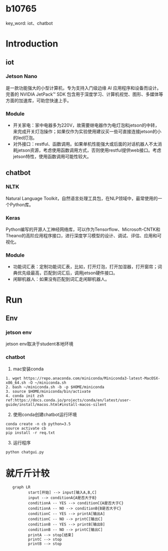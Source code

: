 # b10765
key_word: iot、chatbot
# Introduction 
## iot
### Jetson Nano
是一款功能强大的小型计算机，专为支持入门级边缘 AI 应用程序和设备而设计。完善的 NVIDIA JetPack™ SDK 包含用于深度学习、计算机视觉、图形、多媒体等方面的加速库，可助您快速上手。
### Module
- 开关家电：家中电器多为220V，故需要继电器作为电灯泡和jetson的中转，来完成开关灯泡操作；如果仅作为实验使用建议买一些可直接连接jetson的小的led灯泡。
- 对外接口：restful、函数调用。如果单机性能强大或后面的对话机器人不太消耗jetson资源，考虑使用函数调用方式，否则使用restful提供web接口。考虑jetson特性，使用函数调用可能性较大。
## chatbot
### NLTK
Natural Language Toolkit，自然语言处理工具包，在NLP领域中，最常使用的一个Python库。
### Keras
Python编写的开源人工神经网络库，可以作为Tensorflow、Microsoft-CNTK和Theano的高阶应用程序接口，进行深度学习模型的设计、调试、评估、应用和可视化。
### Module
- 功能词汇表：定制功能词汇表，比如，打开灯泡，打开加湿器，打开窗帘；词典优先级最高，匹配到词汇后，调用jetson硬件接口。
- 闲聊机器人：如果没有匹配到词汇走闲聊机器人。
# Run
## Env
### jetson env
jetson env取决于student本地环境
### chatbot
1. mac安装conda
```
1. wget https://repo.anaconda.com/miniconda/Miniconda3-latest-MacOSX-x86_64.sh -O ~/miniconda.sh
2. bash ~/miniconda.sh -b -p $HOME/miniconda
3. source $HOME/miniconda/bin/activate
4. conda init zsh
ref:https://docs.conda.io/projects/conda/en/latest/user-guide/install/macos.html#install-macos-silent
```
2. 使用conda创建chatbot运行环境
```
conda create -n cb python=3.5
source activate cb
pip install -r req.txt
```
3. 运行程序
```
python chatgui.py
```


# 就斤斤计较
```mermaid
   graph LR
          start[开始] --> input[输入A,B,C]
          input --> conditionA{A是否大于B}
          conditionA -- YES --> conditionC{A是否大于C}
          conditionA -- NO --> conditionB{B是否大于C}
          conditionC -- YES --> printA[输出A]
          conditionC -- NO --> printC[输出C]
          conditionB -- YES --> printB[输出B]
          conditionB -- NO --> printC[输出C]
          printA --> stop[结束]
          printC --> stop
          printB --> stop
```
